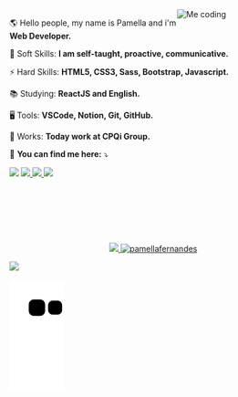<img src="https://github.com/pamellafernandes/pamellafernandes/blob/master/img/pamella.svg" width="210px" align="right" alt="Me coding">
 
<p align="left"> 
   🌎 Hello people, my name is Pamella and i'm <strong>Web Developer.</strong>
</p>

<p align="left">
  🧬 Soft Skills: <strong>I am self-taught, proactive, communicative. </strong>
</p>
 
<p align="left">
 ⚡ Hard Skills: <strong>HTML5, CSS3, Sass, Bootstrap, Javascript. </strong> 
</p> 

<p align="left">
 📚 Studying: <strong>ReactJS and English.</strong>
</p>

<p align="left">
 🖥️ Tools: <strong>VSCode, Notion, Git, GitHub. </strong> 
</p> 
 
<p align="left">
 💼 Works: <strong>Today work at CPQi Group.</strong>
</p>
 
<p align="left">
 📧 <strong>You can find me here:</strong> ⤵️
</p>


<p align="left">
  <a href="https://mail.google.com/mail/u/?authuser=pamellafernandes118@gmail.com" alt="Gmail">
  <img src="https://img.shields.io/badge/-Gmail-1C1C1C?style=for-the-badge&logo=Gmail&logoColor=0061C3" /></a>

  <a href="https://www.linkedin.com/in/pamella-fernandes-b83392196/" alt="Linkedin">
  <img src="https://img.shields.io/badge/-Linkedin-1C1C1C?style=for-the-badge&logo=Linkedin&logoColor=0061C3&link=https://www.linkedin.com/in/pamella-fernandes-b83392196/" />
   
  <a href="https://www.instagram.com/ipamellafernandes" alt="Instagram">
  <img src="https://img.shields.io/badge/-Instagram-1C1C1C?style=for-the-badge&logo=Instagram&logoColor=0061C3&link=https://www.instagram.com/ipamellafernandes"/>
   
  <a href=https://open.spotify.com/user/3c38wec5qkawxnulsesie3q3z alt="Spotify">
   <img src="https://img.shields.io/badge/Spotify-1C1C1C?&style=for-the-badge&logo=spotify&logoColor=0061C3&link=https://open.spotify.com/user/3c38wec5qkawxnulsesie3q3z"/>
   
</p>

<br />
<br />
<br /> 
<br /> 
<br />



<p align="center" >
  <img height="165em" src="https://github-readme-stats.vercel.app/api?username=pamellafernandes&show_icons=true&theme=0061C3&bg_color=181818&text_color=fff"  />
  
  <img height="165em" src="https://github-readme-stats.vercel.app/api/top-langs?username=pamellafernandes&show_icons=true&theme=0061C3&bg_color=181818&text_color=fff&layout=compact" alt="pamellafernandes" />
</p>


<img src="https://github.com/pamellafernandes/pamellafernandes/blob/master/img/mario.gif"/>
  
 ![Snake animation](https://github.com/pamellafernandes/pamellafernandes/blob/output/github-contribution-grid-snake.svg)
  


